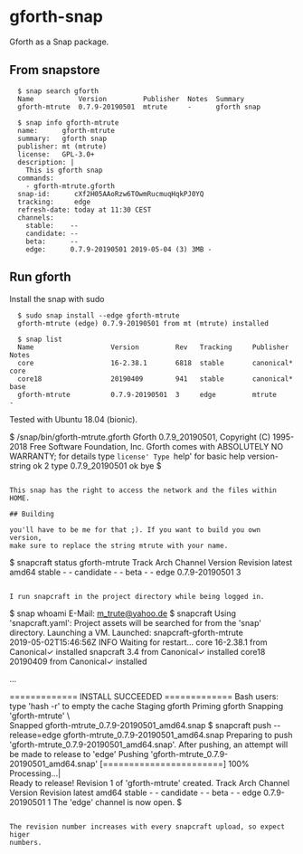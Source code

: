 # gforth-snap

Gforth as a Snap package.

## From snapstore

```
  $ snap search gforth
  Name           Version         Publisher  Notes  Summary
  gforth-mtrute  0.7.9-20190501  mtrute     -      gforth snap

  $ snap info gforth-mtrute
  name:      gforth-mtrute
  summary:   gforth snap
  publisher: mt (mtrute)
  license:   GPL-3.0+
  description: |
    This is gforth snap
  commands:
    - gforth-mtrute.gforth
  snap-id:      cXf2H05AAoRzw6TOwmRucmuqHqkPJ0YQ
  tracking:     edge
  refresh-date: today at 11:30 CEST
  channels:
    stable:    --                                
    candidate: --                                
    beta:      --                                
    edge:      0.7.9-20190501 2019-05-04 (3) 3MB -
```

## Run gforth

  Install the snap with sudo
```
  $ sudo snap install --edge gforth-mtrute  
  gforth-mtrute (edge) 0.7.9-20190501 from mt (mtrute) installed

  $ snap list
  Name                   Version         Rev   Tracking     Publisher      Notes
  core                   16-2.38.1       6818  stable       canonical*     core
  core18                 20190409        941   stable       canonical*     base
  gforth-mtrute          0.7.9-20190501  3     edge         mtrute         -
```

Tested with Ubuntu 18.04 (bionic).


  $ /snap/bin/gforth-mtrute.gforth 
  Gforth 0.7.9_20190501, Copyright (C) 1995-2018 Free Software Foundation, Inc.
  Gforth comes with ABSOLUTELY NO WARRANTY; for details type `license'
  Type `help' for basic help
  version-string   ok 2
  type 0.7.9_20190501 ok
  bye 
  $
```

This snap has the right to access the network and the files within HOME.

## Building

you'll have to be me for that ;). If you want to build you own version,
make sure to replace the string mtrute with your name.

```
  $ snapcraft status gforth-mtrute
  Track    Arch    Channel    Version         Revision
  latest   amd64   stable     -               -
                   candidate  -               -
                   beta       -               -
                   edge       0.7.9-20190501  3

```

I run snapcraft in the project directory while being logged in.

```
  $ snap whoami 
  E-Mail: m_trute@yahoo.de
  $ snapcraft 
  Using 'snapcraft.yaml': Project assets will be searched for from the 'snap' directory.
  Launching a VM.
  Launched: snapcraft-gforth-mtrute                                                      
  2019-05-02T15:46:56Z INFO Waiting for restart...
  core 16-2.38.1 from Canonical✓ installed
  snapcraft 3.4 from Canonical✓ installed
  core18 20190409 from Canonical✓ installed

  ...

  ============= INSTALL SUCCEEDED =============
  Bash users: type 'hash -r' to empty the cache
  Staging gforth 
  Priming gforth 
  Snapping 'gforth-mtrute' \                                              
  Snapped gforth-mtrute_0.7.9-20190501_amd64.snap
  $ snapcraft push --release=edge gforth-mtrute_0.7.9-20190501_amd64.snap
  Preparing to push 'gforth-mtrute_0.7.9-20190501_amd64.snap'.
  After pushing, an attempt will be made to release to 'edge'
  Pushing 'gforth-mtrute_0.7.9-20190501_amd64.snap' [=======================] 100%
  Processing...|                                                                  
  Ready to release!
  Revision 1 of 'gforth-mtrute' created.
  Track    Arch    Channel    Version         Revision
  latest   amd64   stable     -               -
                   candidate  -               -
                   beta       -               -
                   edge       0.7.9-20190501  1
  The 'edge' channel is now open.
  $
```

The revision number increases with every snapcraft upload, so expect higer
numbers. 